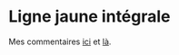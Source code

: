 # Ligne jaune intégrale

Mes commentaires [ici](https://tcrouzet.com/2010/01/07/scoop-rue89-soutiendra-lopensource/) et [là](https://tcrouzet.com/2010/01/08/les-pure-players/).